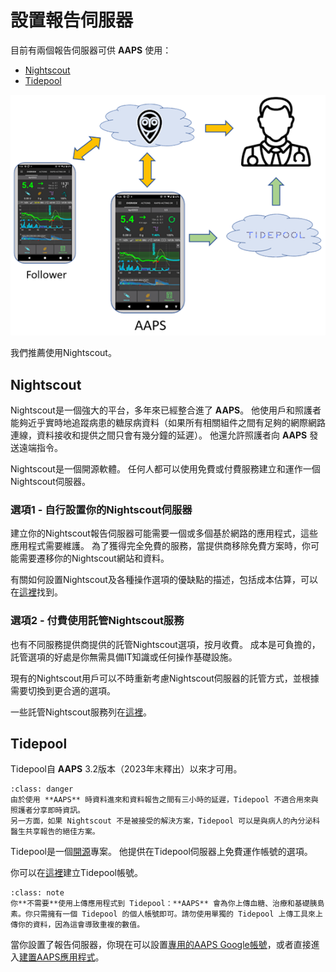 # 設置報告伺服器

目前有兩個報告伺服器可供 **AAPS** 使用：

- [Nightscout](https://nightscout.github.io/)
- [Tidepool](https://www.tidepool.org/)

![報告伺服器](../images/Building-the-App/ReportingServer.png)

我們推薦使用Nightscout。

## Nightscout

Nightscout是一個強大的平台，多年來已經整合進了 **AAPS**。 他使用戶和照護者能夠近乎實時地追蹤病患的糖尿病資料（如果所有相關組件之間有足夠的網際網路連線，資料接收和提供之間只會有幾分鐘的延遲）。 他還允許照護者向 **AAPS** 發送遠端指令。

Nightscout是一個開源軟體。 任何人都可以使用免費或付費服務建立和運作一個Nightscout伺服器。

### 選項1 - 自行設置你的Nightscout伺服器

建立你的Nightscout報告伺服器可能需要一個或多個基於網路的應用程式，這些應用程式需要維護。 為了獲得完全免費的服務，當提供商移除免費方案時，你可能需要遷移你的Nightscout網站和資料。

有關如何設置Nightscout及各種操作選項的優缺點的描述，包括成本估算，可以在[這裡](https://nightscout.github.io/nightscout/new_user/#free-diy)找到。

### 選項2 - 付費使用託管Nightscout服務

也有不同服務提供商提供的託管Nightscout選項，按月收費。 成本是可負擔的，託管選項的好處是你無需具備IT知識或任何操作基礎設施。

現有的Nightscout用戶可以不時重新考慮Nightscout伺服器的託管方式，並根據需要切換到更合適的選項。

一些託管Nightscout服務列在[這裡](https://nightscout.github.io/nightscout/new_user/#vendors-comparison-table)。

## Tidepool

Tidepool自 **AAPS** 3.2版本（2023年末釋出）以來才可用。

```{admonition} Tidepool with **AAPS** is only for reporting
:class: danger  
由於使用 **AAPS** 時資料進來和資料報告之間有三小時的延遲，Tidepool 不適合用來與照護者分享即時資訊。
另一方面，如果 Nightscout 不是被接受的解決方案，Tidepool 可以是與病人的內分泌科醫生共享報告的絕佳方案。
```

Tidepool是一個[開源](https://github.com/tidepool-org)專案。 他提供在Tidepool伺服器上免費運作帳號的選項。

你可以在[這裡](https://app.tidepool.org/signup)建立Tidepool帳號。

```{admonition} **AAPS** has a the uploader for Tidepool integrated
:class: note
你**不需要**使用上傳應用程式到 Tidepool：**AAPS** 會為你上傳血糖、治療和基礎胰島素。你只需擁有一個 Tidepool 的個人帳號即可。請勿使用單獨的 Tidepool 上傳工具來上傳你的資料，因為這會導致重複的數值。
```

當你設置了報告伺服器，你現在可以設置[專用的AAPS Google帳號](Dedicated-Google-account-for-AAPS.md)，或者直接進入[建置AAPS應用程式](building-AAPS.md)。
